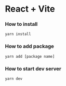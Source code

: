 # React + Vite

### How to install
`yarn install`

### How to add package
`yarn add [package name]`

### How to start dev server
`yarn dev`

